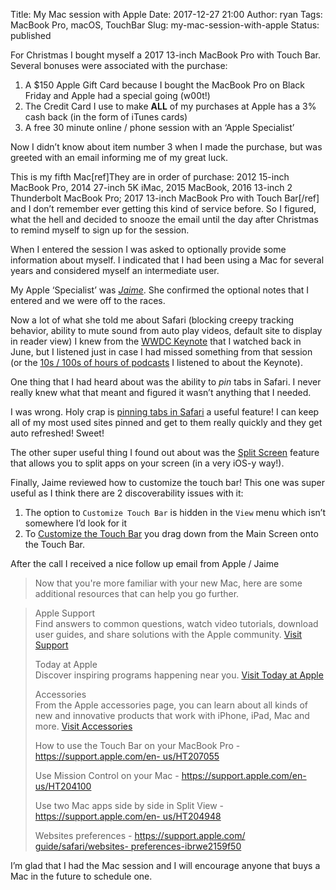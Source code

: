 Title: My Mac session with Apple
Date: 2017-12-27 21:00
Author: ryan
Tags: MacBook Pro, macOS, TouchBar
Slug: my-mac-session-with-apple
Status: published

For Christmas I bought myself a 2017 13-inch MacBook Pro with Touch Bar. Several bonuses were associated with the purchase:

1.  A \$150 Apple Gift Card because I bought the MacBook Pro on Black Friday and Apple had a special going (w00t!)
2.  The Credit Card I use to make **ALL** of my purchases at Apple has a 3% cash back (in the form of iTunes cards)
3.  A free 30 minute online / phone session with an ‘Apple Specialist’

Now I didn’t know about item number 3 when I made the purchase, but was greeted with an email informing me of my great luck.

This is my fifth Mac[ref]They are in order of purchase: 2012 15-inch MacBook Pro, 2014 27-inch 5K iMac, 2015 MacBook, 2016 13-inch 2 Thunderbolt MacBook Pro; 2017 13-inch MacBook Pro with Touch Bar[/ref] and I don’t remember ever getting this kind of service before. So I figured, what the hell and decided to snooze the email until the day after Christmas to remind myself to sign up for the session.

When I entered the session I was asked to optionally provide some information about myself. I indicated that I had been using a Mac for several years and considered myself an intermediate user.

My Apple ‘Specialist’ was *[Jaime](http://gameofthrones.wikia.com/wiki/Jaime_Lannister "No ... not that one")*. She confirmed the optional notes that I entered and we were off to the races.

Now a lot of what she told me about Safari (blocking creepy tracking behavior, ability to mute sound from auto play videos, default site to display in reader view) I knew from the [WWDC Keynote](https://developer.apple.com/videos/play/wwdc2017/101/ "WWDC Keynote") that I watched back in June, but I listened just in case I had missed something from that session (or the [10s / 100s of hours of podcasts](https://relay.fm "All the Great Shows!") I listened to about the Keynote).

One thing that I had heard about was the ability to *pin* tabs in Safari. I never really knew what that meant and figured it wasn’t anything that I needed.

I was wrong. Holy crap is [pinning tabs in Safari](https://www.youtube.com/watch?v=k-ssw5MKAno "Pinning Tabs!") a useful feature! I can keep all of my most used sites pinned and get to them really quickly and they get auto refreshed! Sweet!

The other super useful thing I found out about was the [Split Screen](https://support.apple.com/en-us/HT204948 "Split your screen ... increase your productivity") feature that allows you to split apps on your screen (in a very iOS-y way!).

Finally, Jaime reviewed how to customize the touch bar! This one was super useful as I think there are 2 discoverability issues with it:

1.  The option to `Customize Touch Bar` is hidden in the `View` menu which isn’t somewhere I’d look for it
2.  To [Customize the Touch Bar](https://support.apple.com/en-us/HT207055 "Customization!") you drag down from the Main Screen onto the Touch Bar.

After the call I received a nice follow up email from Apple / Jaime

> Now that you're more familiar with your new Mac, here are some additional resources that can help you go further.

> Apple Support  
> Find answers to common questions, watch video tutorials, download user guides, and share solutions with the Apple community. [Visit Support](https://support.apple.com/mac)
>
> Today at Apple  
> Discover inspiring programs happening near you. [Visit Today at Apple](https://www.apple.com/today/)
>
> Accessories  
> From the Apple accessories page, you can learn about all kinds of new and innovative products that work with iPhone, iPad, Mac and more. [Visit Accessories](https://www.apple.com/shop/accessories/all-accessories)
>
> How to use the Touch Bar on your MacBook Pro - [https://support.apple.com/en- us/HT207055](https://support.apple.com/en-us/HT207055)  
>   
> Use Mission Control on your Mac - [https://support.apple.com/en- us/HT204100](https://support.apple.com/en-us/HT204100)  
>   
> Use two Mac apps side by side in Split View - [https://support.apple.com/en- us/HT204948](https://support.apple.com/en-us/HT204948)  
>   
> Websites preferences - [https://support.apple.com/ guide/safari/websites- preferences-ibrwe2159f50](https://support.apple.com/guide/safari/websites-preferences-ibrwe2159f50)

  
I’m glad that I had the Mac session and I will encourage anyone that buys a Mac in the future to schedule one.
